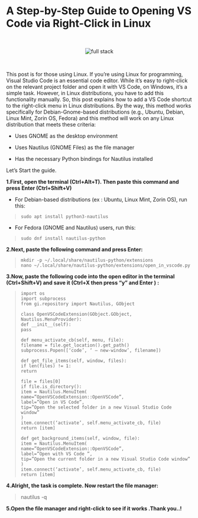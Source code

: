 
# **A Step-by-Step Guide to Opening VS Code via Right-Click in Linux**
	
<br>

<p align="center">
  <img alt="full stack" src="https://miro.medium.com/v2/resize:fit:720/format:webp/1*Nb8Lo_BFJZxu6n0r8JHkkg.png">
</p>

<br>

This post is for those using Linux. If you’re using Linux for programming, Visual Studio Code is an essential code editor. While it’s easy to right-click on the relevant project folder and open it with VS Code, on Windows, it’s a simple task. However, in Linux distributions, you have to add this functionality manually. So, this post explains how to add a VS Code shortcut to the right-click menu in Linux distributions. By the way, this method works specifically for Debian-Gnome-based distributions (e.g., Ubuntu, Debian, Linux Mint, Zorin OS, Fedora) and this method will work on any Linux distribution that meets these criteria:

	

 - Uses GNOME as the desktop environment

 
	

 - Uses Nautilus (GNOME Files) as the file manager

	

 - Has the necessary Python bindings for Nautilus installed


Let’s Start the guide.

**1.First, open the terminal (Ctrl+Alt+T). Then paste this command and press Enter (Ctrl+Shift+V)**
-   For Debian-based distributions (ex : Ubuntu, Linux Mint, Zorin OS), run this:

    

> `sudo apt install python3-nautilus`

-   For Fedora (GNOME and Nautilus) users, run this:

> `sudo dnf install nautilus-python`

**2.Next, paste the following command and press Enter:**

>     mkdir -p ~/.local/share/nautilus-python/extensions   
>     nano ~/.local/share/nautilus-python/extensions/open_in_vscode.py
**3.Now, paste the following code into the open editor in the terminal (Ctrl+Shift+V) and save it (Ctrl+X then press “y” and Enter ) :**
> 
>     import os  
>     import subprocess  
>     from gi.repository import Nautilus, GObject
>     
>     class OpenVSCodeExtension(GObject.GObject, Nautilus.MenuProvider):  
>     def __init__(self):  
>     pass
>     
>     def menu_activate_cb(self, menu, file):  
>     filename = file.get_location().get_path()  
>     subprocess.Popen([‘code’, ‘ — new-window’, filename])
>     
>     def get_file_items(self, window, files):  
>     if len(files) != 1:  
>     return  
>       
>     file = files[0]  
>     if file.is_directory():  
>     item = Nautilus.MenuItem(  
>     name=”OpenVSCodeExtension::OpenVSCode”,  
>     label=”Open in VS Code”,  
>     tip=”Open the selected folder in a new Visual Studio Code window”  
>     )  
>     item.connect(‘activate’, self.menu_activate_cb, file)  
>     return [item]
>     
>     def get_background_items(self, window, file):  
>     item = Nautilus.MenuItem(  
>     name=”OpenVSCodeExtension::OpenVSCode”,  
>     label=”Open with VS Code ”,  
>     tip=”Open the current folder in a new Visual Studio Code window”  
>     )  
>     item.connect(‘activate’, self.menu_activate_cb, file)  
>     return [item]

**4.Alright, the task is complete. Now restart the file manager:**

> nautilus -q

**5.Open the file manager and right-click to see if it works .Thank you..!**


